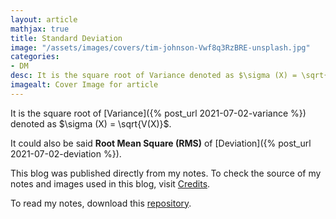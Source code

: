 ```yaml
---
layout: article
mathjax: true
title: Standard Deviation
image: "/assets/images/covers/tim-johnson-Vwf8q3RzBRE-unsplash.jpg"
categories:
- DM
desc: It is the square root of Variance denoted as $\sigma (X) = \sqrt{V(X)}$. 
imagealt: Cover Image for article
---
```


It is the square root of [Variance]({% post_url 2021-07-02-variance %}) denoted as $\sigma (X) = \sqrt{V(X)}$.
































































































































































































































































































































































































It could also be said <b>Root Mean Square (RMS)</b> of [Deviation]({% post_url 2021-07-02-deviation %}).

This blog was published directly from my notes.
To check the source of my notes and images used in this blog, visit <a href="/credits.html" target="_blank">Credits</a>.

To read my notes, download this <a href="https://github.com/bovem/CS" target="blank">repository</a>.